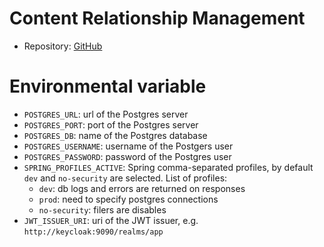 # Content Relationship Management

- Repository: [GitHub](https://github.com/polito-WAII-2024/lab3-g13)

# Environmental variable

- `POSTGRES_URL`: url of the Postgres server
- `POSTGRES_PORT`: port of the Postgres server
- `POSTGRES_DB`: name of the Postgres database
- `POSTGRES_USERNAME`: username of the Postgers user
- `POSTGRES_PASSWORD`: password of the Postgres user
- `SPRING_PROFILES_ACTIVE`: Spring comma-separated profiles, by default `dev` and `no-security` are selected. List of
  profiles:
    - `dev`: db logs and errors are returned on responses
    - `prod`: need to specify postgres connections
    - `no-security`: filers are disables
- `JWT_ISSUER_URI`: uri of the JWT issuer, e.g. `http://keycloak:9090/realms/app`

